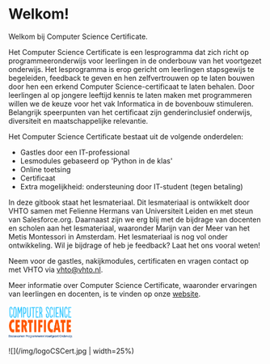 # Welkom!

Welkom bij Computer Science Certificate. 

Het Computer Science Certificate is een lesprogramma dat zich richt op programmeeronderwijs voor leerlingen in de onderbouw van het voortgezet onderwijs. Het lesprogramma is erop gericht om leerlingen stapsgewijs te begeleiden, feedback te geven en hen zelfvertrouwen op te laten bouwen door hen een erkend Computer Science-certificaat te laten behalen. Door leerlingen al op jongere leeftijd kennis te laten maken met programmeren willen we de keuze voor het vak Informatica in de bovenbouw stimuleren. Belangrijk speerpunten van het certificaat zijn genderinclusief onderwijs, diversiteit en maatschappelijke relevantie.

Het Computer Science Certificate bestaat uit de volgende onderdelen:
* Gastles door een IT-professional
* Lesmodules gebaseerd op 'Python in de klas'
* Online toetsing 
* Certificaat
* Extra mogelijkheid: ondersteuning door IT-student (tegen betaling)

In deze gitbook staat het lesmateriaal. Dit lesmateriaal is ontwikkelt door VHTO samen met Felienne Hermans van Universiteit Leiden en met steun van Salesforce.org. Daarnaast zijn we erg blij met de bijdrage van docenten en scholen aan het lesmateriaal, waaronder Marijn van der Meer van het Metis Montessori in Amsterdam. Het lesmateriaal is nog vol onder ontwikkeling. Wil je bijdrage of heb je feedback? Laat het ons vooral weten!

Neem voor de gastles, nakijkmodules, certificaten en vragen contact op met VHTO via vhto@vhto.nl.

Meer informatie over Computer Science Certificate, waaronder ervaringen van leerlingen en docenten, is te vinden op onze [website](https://www.vhto.nl/projecten/computer-science-certificate/over-computer-science-certificate/). 

<img src="/img/logoCSCert.jpg" width="25%"/>

![](/img/logoCSCert.jpg | width=25%)

## 
